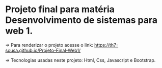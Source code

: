 # Projeto final para matéria Desenvolvimento de sistemas para web 1.

=> Para renderizar o projeto acesse o link: https://th7-sousa.github.io/Projeto-Final-Web1/

=> Tecnologias usadas neste projeto: Html, Css, Javascript e Bootstrap.
